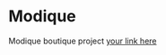 # Modique
Modique boutique project
 [your link here ](https://drive.google.com/drive/folders/1TG0i0OXFKEzWKr9pNN1n3I5XMPpBJfOp?usp=drive_link)
